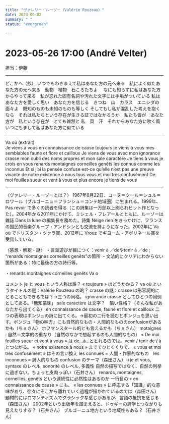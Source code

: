 ```yaml
---
title: "ヴァレリー・ルーゾー（Valérie Rouzeau）"
date: 2023-06-02
summary: " "
status: "evergreen"

---
```


# 2023-05-26 17:00 (André Velter)

担当：伊藤

---


どこかへ（抄）
いつでもわきまえて私はあなた方の元へ来る　私によく似たあなた方の元へ来る　動物　植物　石ころたちよ　
なにも知らずに私はあなた方からやって来る　私が忘れた固有名詞や汚れた文字には手垢がついている
私はあなた方を愛しく思い　あなた方を信じる　きつね　山　カラス　エニシダの面々よ　既知のものも未知のものも等しく
そしてもし私が混乱した考えを抱くなら　それは私たちという存在が生きる証ではなかろうか　私たち皆が　あなた方が　私という存在が　とても雑然と
私　頁　汗　それからあなた方に吹く風　いつにもまして私はあなた方に似ている

---


Va où (extrait)				
Je viens à vous en connaissance de cause toujours je viens à vous mes semblables faune et flore et cailloux
Je viens de vous avec mon ignorance crasse mon oubli des noms propres et mon sale caractère
Je tiens à vous je crois en vous renards montaignes corneilles genêts les connus comme les inconnus
Et si j’ai la pensée confuse est-ce qu’elle n’est pas une preuve vivante de notre existence à nous tous vous et moi très confusément
De moi feuilles sueur et vent à vous et plus encore je tiens de vous

---


〈ヴァレリー・ルーゾーとは？〉
1967年8月22日、コーヌ＝クール＝シュル＝ロワール（ブルゴーニュ＝フランシュ＝コンテ地域圏）に生まれる。1999年、Pas revoir で多くの読者を得る（この詩集は一万部以上刷られヒット作となった）。2004年から2011年にかけて、ミシェル・フレアールとともに、ルーゾーは雑誌 Dans la lune の編集長を務めた。詩集 Neige rien をきっかけに、フランスの国民的音楽グループ・アンドシンとも交流を持ようになった。2002年に Va où でトリスタン・ツァラ賞、2012年に Vrouz でギヨーム・アポリネール賞を受賞している。

〈感想・解釈・謎〉
・言葉遊びが目につく：venir à ／deやtenir à ／de ;  “renards montaignes corneilles genêts”の箇所
・文法的にクリアにわからない箇所がある：特に最後の方の詩行等。

・renards montaignes corneilles genêts
Va o

コメント
je と vous という人称は誰？
« toujours » はどうかかる？
va où というタイトルの謎：Valérie Rouzeau の略？
crasse の謎：crasse は形容詞的にとることもできるでは？→三つの同格。
ignorance crasse としてひとつの用例としてある。「無知蒙昧」
sale caractère は文字？　酷い性格？（そんな私があなたから出てくる）
en connaissance de cause, faune et flore et cailloux 二つの表現はポンジュの詩に出てくる。→最初の二行を読むとポンジュを思い出す。ポンジュ『物の味方』にも自然的なもの・人間的なもののconfusionがあるかも（ちぇさん）
ホフマンスタール的とも言えるかも（ちぇさん）
motaignes : 自然＝文学的の重なり（自然のなかで想起するのも人間的なもの）
« De moi feuilles sueur et vent à vous » は de…à…ととれるのでは。venir / tenir de / à とつながる。
« notre existence à nous » まででひとくくりで、 « vous et moi très confusément » はその言い換え
les connues = 人間・作家的なもの　les inconnues = 詩人的なもの
confusion のテーマ（森田さん）→je et vous, syntaxe のレベル, sonorité のレベル, 多義性
自然の描写ではなく、自然の列挙に過ぎない。ちょっと皮肉っぽい（石井さん）
renards, montaignes, corneilles, genêts という連続性に必然性はあるのか
一行目の « en connaissance de cause » にも、 « les connues » に呼応する「知識」的な意味があり、徐々にそこから離れていく過程が描かれているのでは（森田さん）
題材的にはロマンティズムでクラシックな感じがあるが、言語の抵抗を感じる（森田さん）
2002年という出版年を踏まえると、ドゥギーの詩学とつながりも見えたりする？（石井さん）
ブルゴーニュ地方という地域性もある？（石井さん）

